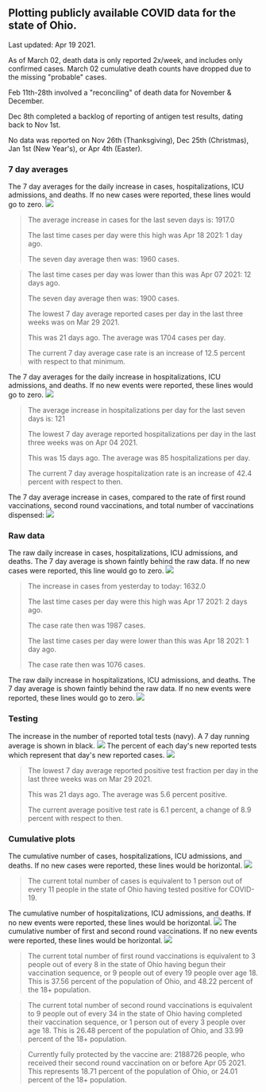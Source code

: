## Plotting publicly available COVID data for the state of Ohio. 

Last updated: Apr 19 2021. 

As of March 02, death data is only reported 2x/week, and includes only confirmed cases. March 02 cumulative death counts have dropped due to the missing "probable" cases.

Feb 11th-28th involved a "reconciling" of death data for November & December.

Dec 8th completed a backlog of reporting of antigen test results, dating back to Nov 1st.

No data was reported on Nov 26th (Thanksgiving), Dec 25th (Christmas), Jan 1st (New Year's), or Apr 4th (Easter).
### 7 day averages
The 7 day averages for the daily increase in cases, hospitalizations, ICU admissions, and deaths. If no new cases were reported, these lines would go to zero.
![](7dayaverage_cases.png)

>The average increase in cases for the last seven days is: 1917.0
>
>The last time cases per day were this high was Apr 18 2021: 1 day ago.
>
>The seven day average then was: 1960 cases.

>
>The last time cases per day was lower than this was Apr 07 2021: 12 days ago.
>
>The seven day average then was: 1900 cases.
>
>The lowest 7 day average reported cases per day in the last three weeks was on Mar 29 2021.
>
>This was 21 days ago. The average was 1704 cases per day.
>
>The current 7 day average case rate is an increase of 12.5 percent with respect to that minimum.

The 7 day averages for the daily increase in hospitalizations, ICU admissions, and deaths. If no new events were reported, these lines would go to zero.
![](7dayaverage_hospital.png)

>The average increase in hospitalizations per day for the last seven days is: 121
>
>The lowest 7 day average reported hospitalizations per day in the last three weeks was on Apr 04 2021.
>
>This was 15 days ago. The average was 85 hospitalizations per day.
>
>The current 7 day average hospitalization rate is an increase of 42.4 percent with respect to then.

The 7 day average increase in cases, compared to the rate of first round vaccinations, second round vaccinations, and total number of vaccinations dispensed:
![](DailyVaccinationsCases.png)

### Raw data
The raw daily increase in cases, hospitalizations, ICU admissions, and deaths. The 7 day average is shown faintly behind the raw data. If no new cases were reported, this line would go to zero.
![](DailyCases.png)

>The increase in cases from yesterday to today: 1632.0 
>
>The last time cases per day were this high was Apr 17 2021: 2 days ago. 
>
>The case rate then was 1987 cases.
>
>The last time cases per day were lower than this was Apr 18 2021: 1 day ago. 
>
>The case rate then was 1076 cases.

The raw daily increase in hospitalizations, ICU admissions, and deaths. The 7 day average is shown faintly behind the raw data. If no new events were reported, these lines would go to zero.
![](DailyHospitalizations.png)

### Testing

The increase in the number of reported total tests (navy). A 7 day running average is shown in black.
![](DailyTests.png)
The percent of each day's new reported tests which represent that day's new reported cases.
![](percentpositive_tests.png)

>The lowest 7 day average reported positive test fraction per day in the last three weeks was on Mar 29 2021.
>
>This was 21 days ago. The average was 5.6 percent positive. 
>
>The current average positive test rate is 6.1 percent, a change of 8.9 percent with respect to then. 

### Cumulative plots
The cumulative number of cases, hospitalizations, ICU admissions, and deaths. If no new cases were reported, these lines would be horizontal.
![](Cases.png)

>The current total number of cases is equivalent to 1 person out of every 11 people in the state of Ohio having tested positive for COVID-19.

The cumulative number of hospitalizations, ICU admissions, and deaths. If no new events were reported, these lines would be horizontal.
![](Hospitalizations.png)
The cumulative number of first and second round vaccinations. If no new events were reported, these lines would be horizontal.
![](Vaccinations.png)

>The current total number of first round vaccinations is equivalent to 3 people out of every 8 in the state of Ohio having begun their vaccination sequence, or 9 people out of every 19 people over age 18.
 >This is 37.56 percent of the population of Ohio, and 48.22 percent of the 18+ population.

>The current total number of second round vaccinations is equivalent to 9 people out of every 34 in the state of Ohio having completed their vaccination sequence, or 1 person out of every 3 people over age 18. 
>This is 26.48 percent of the population of Ohio, and 33.99 percent of the 18+ population.

>Currently fully protected by the vaccine are: 2188726 people, who received their second round vaccination on or before Apr 05 2021.
>This represents 18.71 percent of the population of Ohio, or 24.01 percent of the 18+ population.

